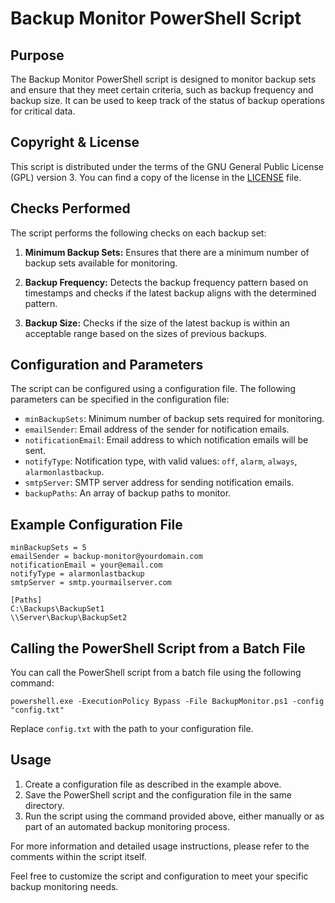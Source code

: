 # Backup Monitor PowerShell Script

## Purpose
The Backup Monitor PowerShell script is designed to monitor backup sets and ensure that they meet certain criteria, such as backup frequency and backup size. It can be used to keep track of the status of backup operations for critical data.

## Copyright & License
This script is distributed under the terms of the GNU General Public License (GPL) version 3. You can find a copy of the license in the [LICENSE](LICENSE) file.

## Checks Performed
The script performs the following checks on each backup set:

1. **Minimum Backup Sets:** Ensures that there are a minimum number of backup sets available for monitoring.

2. **Backup Frequency:** Detects the backup frequency pattern based on timestamps and checks if the latest backup aligns with the determined pattern.

3. **Backup Size:** Checks if the size of the latest backup is within an acceptable range based on the sizes of previous backups.

## Configuration and Parameters
The script can be configured using a configuration file. The following parameters can be specified in the configuration file:

- `minBackupSets`: Minimum number of backup sets required for monitoring.
- `emailSender`: Email address of the sender for notification emails.
- `notificationEmail`: Email address to which notification emails will be sent.
- `notifyType`: Notification type, with valid values: `off`, `alarm`, `always`, `alarmonlastbackup`.
- `smtpServer`: SMTP server address for sending notification emails.
- `backupPaths`: An array of backup paths to monitor.

## Example Configuration File
```plaintext
minBackupSets = 5
emailSender = backup-monitor@yourdomain.com
notificationEmail = your@email.com
notifyType = alarmonlastbackup
smtpServer = smtp.yourmailserver.com

[Paths]
C:\Backups\BackupSet1
\\Server\Backup\BackupSet2
```
## Calling the PowerShell Script from a Batch File
You can call the PowerShell script from a batch file using the following command:
```plaintext
powershell.exe -ExecutionPolicy Bypass -File BackupMonitor.ps1 -config "config.txt"
```
Replace `config.txt` with the path to your configuration file.

## Usage
1. Create a configuration file as described in the example above.
2. Save the PowerShell script and the configuration file in the same directory.
3. Run the script using the command provided above, either manually or as part of an automated backup monitoring process.

For more information and detailed usage instructions, please refer to the comments within the script itself.

Feel free to customize the script and configuration to meet your specific backup monitoring needs.
